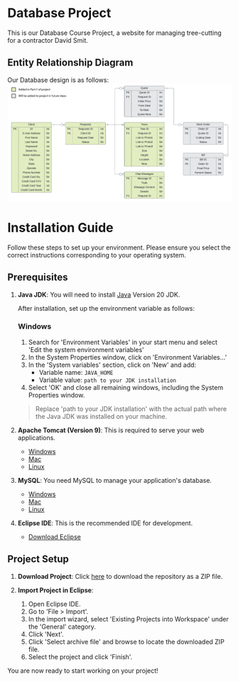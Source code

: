# Database Project
This is our Database Course Project, a website for managing tree-cutting for a contractor
David Smit.

## Entity Relationship Diagram
Our Database design is as follows:
[![PDF Name](ERD.png)](ERD.pdf)



# Installation Guide

Follow these steps to set up your environment. Please ensure you select the correct instructions corresponding to your operating system.

## Prerequisites

1. **Java JDK**: You will need to install [Java](https://www.oracle.com/java/technologies/javase/jdk20-archive-downloads.html) Version 20 JDK.

   After installation, set up the environment variable as follows:

   ### Windows

   1. Search for 'Environment Variables' in your start menu and select 'Edit the system environment variables'
   2. In the System Properties window, click on 'Environment Variables...'
   3. In the 'System variables' section, click on 'New' and add:
      - Variable name: `JAVA_HOME`
      - Variable value: `path to your JDK installation`
   4. Select 'OK' and close all remaining windows, including the System Properties window.

   > Replace 'path to your JDK installation' with the actual path where the Java JDK was installed on your machine.

2. **Apache Tomcat (Version 9)**: This is required to serve your web applications.

   - [Windows](https://www.example.com/tomcat/windows)
   - [Mac](https://www.example.com/tomcat/mac)
   - [Linux](https://www.example.com/tomcat/linux)

3. **MySQL**: You need MySQL to manage your application's database.

   - [Windows](https://www.example.com/mysql/windows)
   - [Mac](https://www.example.com/mysql/mac)
   - [Linux](https://www.example.com/mysql/linux)

4. **Eclipse IDE**: This is the recommended IDE for development.

   - [Download Eclipse](https://www.example.com/eclipse)

## Project Setup

1. **Download Project**: Click [here](https://www.example.com/your/repo/download) to download the repository as a ZIP file.

2. **Import Project in Eclipse**:

   1. Open Eclipse IDE.
   2. Go to 'File > Import'.
   3. In the import wizard, select 'Existing Projects into Workspace' under the 'General' category.
   4. Click 'Next'.
   5. Click 'Select archive file' and browse to locate the downloaded ZIP file.
   6. Select the project and click 'Finish'.

You are now ready to start working on your project!

